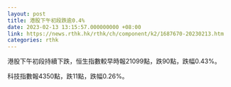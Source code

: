 ```yaml
---
layout: post
title: 港股下午初段跌逾0.4%
date: 2023-02-13 13:15:57.000000000 +08:00
link: https://news.rthk.hk/rthk/ch/component/k2/1687670-20230213.htm
categories: rthk
---
```


港股下午初段持續下跌，恒生指數較早時報21099點，跌90點，跌幅0.43%。

科技指數報4350點，跌11點，跌幅0.26%。
